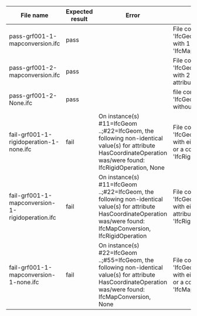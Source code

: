 | File name                                         | Expected result | Error | Description                    |
|---------------------------------------------------|-----------------|-------|--------------------------------|
| pass-grf001-1-mapconversion.ifc | pass            |       | File contains 1 attribute 'IfcGeometricRepresentationContext' with 1 coordinate operation attribute 'IfcMapConversion' |
| pass-grf001-2-mapconversion.ifc                       | pass            |       | File contains  1attribute 'IfcGeometricRepresentationContext' with 2 coordinate operation attributes 'IfcMapConversion' |
|  pass-grf001-2-None.ifc       | pass            |       | file contains 2 'IfcGeometricRepresentationContext' without coordinate operations |
| fail-grf001-1-rigidoperation-1-none.ifc | fail | On instance(s) #11=IfcGeom ..;#22=IfcGeom, the following non-identical value(s) for attribute HasCoordinateOperation was/were found: IfcRigidOperation, None      | File contains 2 attributes 'IfcGeometricRepresentationContext' with either no coordinate operation or a coordinate operation attribute 'IfcRigidOperation' |
| fail-grf001-1-mapconversion-1-rigidoperation.ifc | fail | On instance(s) #11=IfcGeom ..;#22=IfcGeom, the following non-identical value(s) for attribute HasCoordinateOperation was/were found: IfcMapConversion, IfcRigidOperation      | File contains 2 attributes 'IfcGeometricRepresentationContext' with either coordinate operation attribute 'IfcMapConversion' or 'IfcRigidOperation' |
| fail-grf001-1-mapconversion-1-none.ifc | fail | On instance(s) #22=IfcGeom ..;#55=IfcGeom, the following non-identical value(s) for attribute HasCoordinateOperation was/were found: IfcMapConversion, None      | File contains 2 attributes 'IfcGeometricRepresentationContext' with either no coordinate operation or a coordinate operation attribute 'IfcMapConversion' |
